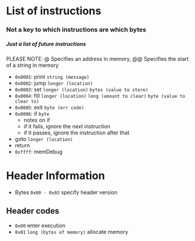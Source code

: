 # List of instructions
### Not a key to which instructions are which bytes
##### Just a list of future instructions

PLEASE NOTE: 
@ Specifies an address in memory, @@ Specifies the start of a string in memory

- `0x0001`: print `string (message)`
- `0x0002`: jump `longer (location)`
- `0x0003`: set `longer (location)` `bytes (value to store)`
- `0x0004`: fill `longer (location)` `long (amount to clear)` `byte (value to clear to)`
- `0x0005`: exit `byte (err code)`
- `0x0006`: if `byte`
	- notes on if
	- if it fails, ignore the next instruction
	- if it passes, ignore the instruction after that
- goto `longer (location)`
- return
- `0xffff`: memDebug

# Header Information

- Bytes `0x00 - 0x03` specify header version

## Header codes

- `0x00` enter execution
- `0x01` `long (bytes of memory)` allocate memory